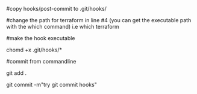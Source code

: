 #copy hooks/post-commit to .git/hooks/

#change the path for terraform in line #4
(you can get the executable path with the which command)
i.e which terraform

#make the hook executable

chomd +x .git/hooks/*

#commit from commandline
 

git add .
 

 git commit -m"try git commit hooks"